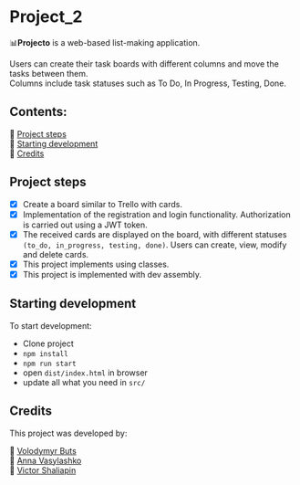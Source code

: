 # Project_2
:bar_chart:**Projecto** is a web-based list-making application. 

Users can create their task boards with different columns and move the tasks between them. <br>Columns include task statuses such as To Do, In Progress, Testing, Done.

## Contents:
:small_blue_diamond: [Project steps](#project-steps) <br>
:small_blue_diamond: [Starting development](#starting-development) <br>
:small_blue_diamond: [Credits](#credits)

## Project steps

- [x] Create a board similar to Trello with cards.
- [x] Implementation of the registration and login functionality. Authorization is carried out using a JWT token.
- [x] The received cards are displayed on the board, with different statuses ` (to_do, in_progress, testing, done)`. Users can create, view, modify and delete cards.
- [x] This project implements using classes.
- [x] This project is implemented with dev assembly.

## Starting development

To start development:
  - Clone project
  - `npm install`
  - `npm run start`
  - open `dist/index.html` in browser
  - update all what you need in `src/`
## Credits
This project was developed by:

:small_orange_diamond: [Volodymyr Buts](https://github.com/VolodymyrButs) <br>
:small_orange_diamond: [Anna Vasylashko](https://github.com/annavasylashko) <br>
:small_orange_diamond: [Victor Shaliapin](https://github.com/V1k70R-I)
